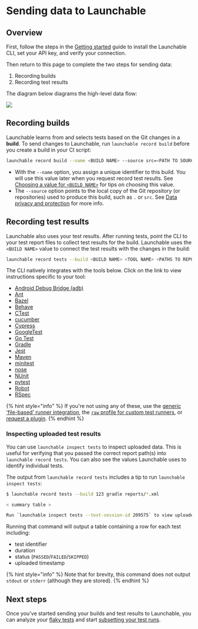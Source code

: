 # Sending data to Launchable

## Overview

First, follow the steps in the [Getting started](../getting-started/) guide to install the Launchable CLI, set your API key, and verify your connection.

Then return to this page to complete the two steps for sending data:

1. Recording builds
2. Recording test results

The diagram below diagrams the high-level data flow:

![](../.gitbook/assets/sending-data-diagram.png)

## Recording builds

Launchable learns from and selects tests based on the Git changes in a **build**. To send changes to Launchable, run `launchable record build` before you create a build in your CI script:

```bash
launchable record build --name <BUILD NAME> --source src=<PATH TO SOURCE>
```

* With the `--name` option, you assign a unique identifier to this build. You will use this value later when you request record test results. See [Choosing a value for `<BUILD NAME>`](choosing-a-value-for-build-name.md) for tips on choosing this value.
* The `--source` option points to the local copy of the Git repository (or repositories) used to produce this build, such as `.` or `src`. See [Data privacy and protection](../policies/data-privacy-and-protection/) for more info.

## Recording test results

Launchable also uses your test results. After running tests, point the CLI to your test report files to collect test results for the build. Launchable uses the `<BUILD NAME>` value to connect the test results with the changes in the build:

```bash
launchable record tests --build <BUILD NAME> <TOOL NAME> <PATHS TO REPORT FILES>
```

The CLI natively integrates with the tools below. Click on the link to view instructions specific to your tool:

* [Android Debug Bridge (adb)](../resources/integrations/adb.md)
* [Ant](../resources/integrations/ant.md#recording-test-results)
* [Bazel](../resources/integrations/bazel.md#recording-test-results)
* [Behave](../resources/integrations/behave.md#recording-test-results)
* [CTest](../resources/integrations/ctest.md#recording-test-results)
* [cucumber](../resources/integrations/cucumber.md#recording-test-results)
* [Cypress](../resources/integrations/cypress.md#recording-test-results)
* [GoogleTest](../resources/integrations/googletest.md#recording-test-results)
* [Go Test](../resources/integrations/go-test.md#recording-test-results)
* [Gradle](../resources/integrations/gradle.md#recording-test-results)
* [Jest](../resources/integrations/jest.md#recording-test-results)
* [Maven](../resources/integrations/maven.md#recording-test-results)
* [minitest](../resources/integrations/minitest.md#recording-test-results)
* [nose](../resources/integrations/nose.md#recording-test-results)
* [NUnit](../resources/integrations/nunit.md#recording-test-results)
* [pytest](../resources/integrations/pytest.md#recording-test-results-pytest-plugin)
* [Robot](../resources/integrations/robot.md#recording-test-results)
* [RSpec](../resources/integrations/rspec.md#recording-test-results)

{% hint style="info" %}
If you're not using any of these, use the [generic 'file-based' runner integration](using-the-generic-file-based-runner-integration.md), the [`raw` profile for custom test runners](../resources/integrations/raw.md), or [request a plugin](mailto:support@launchableinc.com?subject=Request%20a%20plugin).
{% endhint %}

### Inspecting uploaded test results

You can use `launchable inspect tests` to inspect uploaded data. This is useful for verifying that you passed the correct report path(s) into `launchable record tests`. You can also see the values Launchable uses to identify individual tests.

The output from `launchable record tests` includes a tip to run `launchable inspect tests`:

```bash
$ launchable record tests --build 123 gradle reports/*.xml

< summary table >

Run `launchable inspect tests --test-session-id 209575` to view uploaded test results
```

Running that command will output a table containing a row for each test including:

* test identifier
* duration
* status (`PASSED`/`FAILED`/`SKIPPED`)
* uploaded timestamp

{% hint style="info" %}
Note that for brevity, this command does not output `stdout` or `stderr` (although they are stored).
{% endhint %}

## Next steps

Once you've started sending your builds and test results to Launchable, you can analyze your [flaky tests](../features/insights/flaky-tests.md) and start [subsetting your test runs](../features/predictive-test-selection/subsetting-your-test-runs.md).
